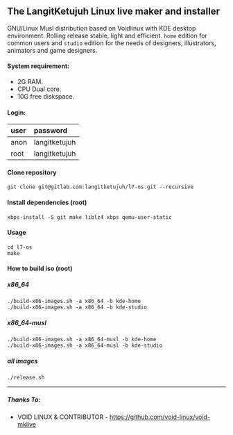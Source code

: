 ## The LangitKetujuh Linux live maker and installer

GNU/Linux Musl distribution based on Voidlinux with KDE desktop environment. Rolling release stable, light and efficient. `home` edition for common users and `studio` edition for the needs of designers, illustrators, animators and game designers.

#### System requirement:

- 2G RAM.
- CPU Dual core.
- 10G free diskspace.

#### Login:

| user | password      |
| :--- | :---          |
| anon | langitketujuh |
| root | langitketujuh |

#### Clone repository

```
git clone git@gitlab.com:langitketujuh/l7-os.git --recursive
```

#### Install dependencies (root)

```
xbps-install -S git make liblz4 xbps qemu-user-static
```

#### Usage

```
cd l7-os
make
```

#### How to build iso (root)

##### x86_64

```
./build-x86-images.sh -a x86_64 -b kde-home
./build-x86-images.sh -a x86_64 -b kde-studio
```

##### x86_64-musl

```
./build-x86-images.sh -a x86_64-musl -b kde-home
./build-x86-images.sh -a x86_64-musl -b kde-studio
```

##### all images

```
./release.sh
```

---
##### Thanks To:

- VOID LINUX & CONTRIBUTOR - https://github.com/void-linux/void-mklive
